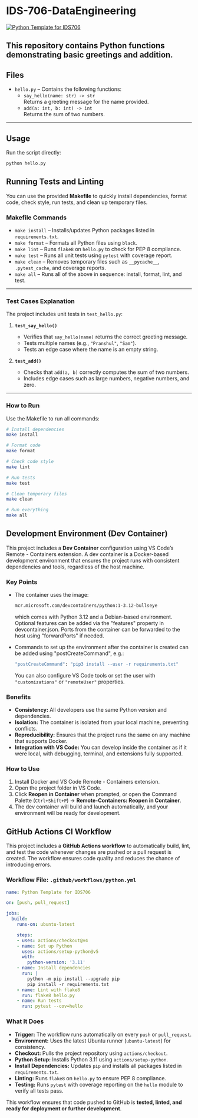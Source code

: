

# IDS-706-DataEngineering

[![Python Template for IDS706](https://github.com/pb0104/IDS706/actions/workflows/main.yml/badge.svg)](https://github.com/pb0104/IDS706/actions/workflows/main.yml)


This repository contains Python functions demonstrating basic greetings and addition.
---

## Files

- `hello.py` – Contains the following functions:
  - `say_hello(name: str) -> str`  
    Returns a greeting message for the name provided.
  - `add(a: int, b: int) -> int`  
    Returns the sum of two numbers.

---

## Usage

Run the script directly:

```bash
python hello.py
```

## Running Tests and Linting

You can use the provided **Makefile** to quickly install dependencies, format code, check style, run tests, and clean up temporary files.

### Makefile Commands

- `make install` – Installs/updates Python packages listed in `requirements.txt`.  
- `make format` – Formats all Python files using `black`.  
- `make lint` – Runs `flake8` on `hello.py` to check for PEP 8 compliance.  
- `make test` – Runs all unit tests using `pytest` with coverage report.  
- `make clean` – Removes temporary files such as `__pycache__`, `.pytest_cache`, and coverage reports.  
- `make all` – Runs all of the above in sequence: install, format, lint, and test.

---

### Test Cases Explanation

The project includes unit tests in `test_hello.py`:

1. **`test_say_hello()`**
   - Verifies that `say_hello(name)` returns the correct greeting message.  
   - Tests multiple names (e.g., `"Pranshul"`, `"Sam"`).  
   - Tests an edge case where the name is an empty string.

2. **`test_add()`**
   - Checks that `add(a, b)` correctly computes the sum of two numbers.  
   - Includes edge cases such as large numbers, negative numbers, and zero.

---

### How to Run

Use the Makefile to run all commands:

```bash
# Install dependencies
make install

# Format code
make format

# Check code style
make lint

# Run tests
make test

# Clean temporary files
make clean

# Run everything
make all
```

## Development Environment (Dev Container)

This project includes a **Dev Container** configuration using VS Code’s Remote - Containers extension. A dev container is a Docker-based development environment that ensures the project runs with consistent dependencies and tools, regardless of the host machine.

### Key Points

- The container uses the image:
  ```bash
  mcr.microsoft.com/devcontainers/python:1-3.12-bullseye
  ```

  which comes with Python 3.12 and a Debian-based environment. Optional features can be added via the "features" property in devcontainer.json. Ports from the container can be forwarded to the host using "forwardPorts" if needed.

- Commands to set up the environment after the container is created can be added using "postCreateCommand", e.g.:
  ```bash 
  "postCreateCommand": "pip3 install --user -r requirements.txt"
  ```

  You can also configure VS Code tools or set the user with `"customizations"` or `"remoteUser"` properties.

### Benefits

- **Consistency:** All developers use the same Python version and dependencies.  
- **Isolation:** The container is isolated from your local machine, preventing conflicts.  
- **Reproducibility:** Ensures that the project runs the same on any machine that supports Docker.  
- **Integration with VS Code:** You can develop inside the container as if it were local, with debugging, terminal, and extensions fully supported.

### How to Use

1. Install Docker and VS Code Remote - Containers extension.  
2. Open the project folder in VS Code.  
3. Click **Reopen in Container** when prompted, or open the Command Palette (`Ctrl+Shift+P`) → **Remote-Containers: Reopen in Container**.  
4. The dev container will build and launch automatically, and your environment will be ready for development.


## GitHub Actions CI Workflow

This project includes a **GitHub Actions workflow** to automatically build, lint, and test the code whenever changes are pushed or a pull request is created. The workflow ensures code quality and reduces the chance of introducing errors.

### Workflow File: `.github/workflows/python.yml`

```yaml
name: Python Template for IDS706

on: [push, pull_request]

jobs:
  build:
    runs-on: ubuntu-latest

    steps:
    - uses: actions/checkout@v4
    - name: Set up Python
      uses: actions/setup-python@v5
      with:
        python-version: '3.11'
    - name: Install dependencies
      run: |
        python -m pip install --upgrade pip
        pip install -r requirements.txt
    - name: Lint with flake8
      run: flake8 hello.py
    - name: Run tests
      run: pytest --cov=hello
```

### What It Does

- **Trigger:** The workflow runs automatically on every `push` or `pull_request`.  
- **Environment:** Uses the latest Ubuntu runner (`ubuntu-latest`) for consistency.  
- **Checkout:** Pulls the project repository using `actions/checkout`.  
- **Python Setup:** Installs Python 3.11 using `actions/setup-python`.  
- **Install Dependencies:** Updates `pip` and installs all packages listed in `requirements.txt`.  
- **Linting:** Runs `flake8` on `hello.py` to ensure PEP 8 compliance.  
- **Testing:** Runs `pytest` with coverage reporting on the `hello` module to verify all tests pass.  

This workflow ensures that code pushed to GitHub is **tested, linted, and ready for deployment or further development**.


